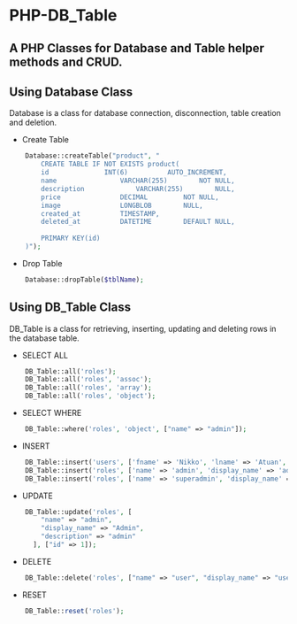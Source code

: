 # PHP-DB_Table
A PHP Classes for Database and Table helper methods and CRUD.
---

## Using Database Class
Database is a class for database connection, disconnection, table creation and deletion.

* Create Table
```php
	Database::createTable("product", "
		CREATE TABLE IF NOT EXISTS product(
		id 				INT(6) 			AUTO_INCREMENT,
		name				VARCHAR(255) 		NOT NULL,
		description 			VARCHAR(255) 		NULL,
		price 				DECIMAL 		NOT NULL,
		image 				LONGBLOB 		NULL,
		created_at			TIMESTAMP,
		deleted_at			DATETIME		DEFAULT NULL,
		
		PRIMARY KEY(id)
	)");

```

* Drop Table
```php
	Database::dropTable($tblName);
```

## Using DB_Table Class
DB_Table is a class for retrieving, inserting, updating and deleting rows in the database table.

* SELECT ALL
```php
	DB_Table::all('roles');
	DB_Table::all('roles', 'assoc');
	DB_Table::all('roles', 'array');
	DB_Table::all('roles', 'object');
```

* SELECT WHERE
```php
	DB_Table::where('roles', 'object', ["name" => "admin"]);
```
	
* INSERT 
```php
	DB_Table::insert('users', ['fname' => 'Nikko', 'lname' => 'Atuan', 'email' => 'sampleemail@email.com']);
	DB_Table::insert('roles', ['name' => 'admin', 'display_name' => 'admin', 'description' => 'admin']);
	DB_Table::insert('roles', ['name' => 'superadmin', 'display_name' => 'Super Admin', 'description' => 'Can do all']);
```

* UPDATE
```php
	DB_Table::update('roles', [
		"name" => "admin", 
	 	"display_name" => "Admin", 
	 	"description" => "admin"
	  ], ["id" => 1]);
```

* DELETE
```php
	DB_Table::delete('roles', ["name" => "user", "display_name" => "user"]);
```	

* RESET 
```php
	DB_Table::reset('roles');
```	
